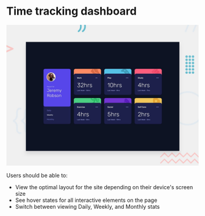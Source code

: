 # Time tracking dashboard

![Design preview for the Time tracking dashboard coding challenge](./design/desktop-preview.jpg)


Users should be able to:

- View the optimal layout for the site depending on their device's screen size
- See hover states for all interactive elements on the page
- Switch between viewing Daily, Weekly, and Monthly stats

